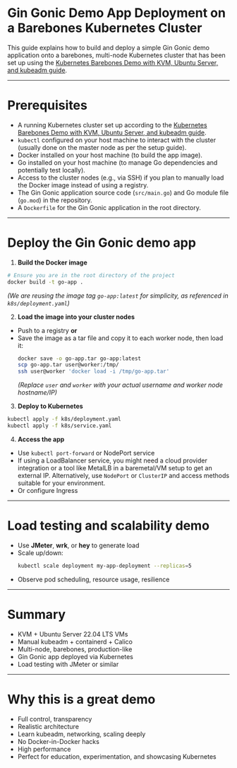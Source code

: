 # Gin Gonic Demo App Deployment on a Barebones Kubernetes Cluster

This guide explains how to build and deploy a simple Gin Gonic demo application onto a barebones, multi-node Kubernetes cluster that has been set up using the [Kubernetes Barebones Demo with KVM, Ubuntu Server, and kubeadm guide](docs/install_k8s_on_kvm.md).

---

# Prerequisites

- A running Kubernetes cluster set up according to the [Kubernetes Barebones Demo with KVM, Ubuntu Server, and kubeadm guide](docs/install_k8s_on_kvm.md).
- `kubectl` configured on your host machine to interact with the cluster (usually done on the master node as per the setup guide).
- Docker installed on your host machine (to build the app image).
- Go installed on your host machine (to manage Go dependencies and potentially test locally).
- Access to the cluster nodes (e.g., via SSH) if you plan to manually load the Docker image instead of using a registry.
- The Gin Gonic application source code (`src/main.go`) and Go module file (`go.mod`) in the repository.
- A `Dockerfile` for the Gin Gonic application in the root directory.

---

# Deploy the Gin Gonic demo app

1. **Build the Docker image**

```bash
# Ensure you are in the root directory of the project
docker build -t go-app .
```
*(We are reusing the image tag `go-app:latest` for simplicity, as referenced in `k8s/deployment.yaml`)*

2. **Load the image into your cluster nodes**

- Push to a registry **or**
- Save the image as a tar file and copy it to each worker node, then load it:
  ```bash
  docker save -o go-app.tar go-app:latest
  scp go-app.tar user@worker:/tmp/
  ssh user@worker 'docker load -i /tmp/go-app.tar'
  ```
  *(Replace `user` and `worker` with your actual username and worker node hostname/IP)*
3. **Deploy to Kubernetes**

```bash
kubectl apply -f k8s/deployment.yaml
kubectl apply -f k8s/service.yaml
```

4. **Access the app**

- Use `kubectl port-forward` or NodePort service
- If using a LoadBalancer service, you might need a cloud provider integration or a tool like MetalLB in a baremetal/VM setup to get an external IP. Alternatively, use `NodePort` or `ClusterIP` and access methods suitable for your environment.
- Or configure Ingress

---

# Load testing and scalability demo

- Use **JMeter**, **wrk**, or **hey** to generate load
- Scale up/down:
  ```bash
  kubectl scale deployment my-app-deployment --replicas=5
  ```
- Observe pod scheduling, resource usage, resilience

---

# Summary

- KVM + Ubuntu Server 22.04 LTS VMs
- Manual kubeadm + containerd + Calico
- Multi-node, barebones, production-like
- Gin Gonic app deployed via Kubernetes
- Load testing with JMeter or similar

---

# Why this is a great demo

- Full control, transparency
- Realistic architecture
- Learn kubeadm, networking, scaling deeply
- No Docker-in-Docker hacks
- High performance
- Perfect for education, experimentation, and showcasing Kubernetes
